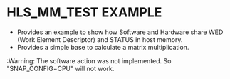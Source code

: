 # HLS_MM_TEST EXAMPLE

* Provides an example to show how Software and Hardware share WED (Work Element Descriptor) and STATUS in host memory. 
* Provides a simple base to calculate a matrix multiplication.

:Warning: The software action was not implemented. So "SNAP_CONFIG=CPU" will not work.
